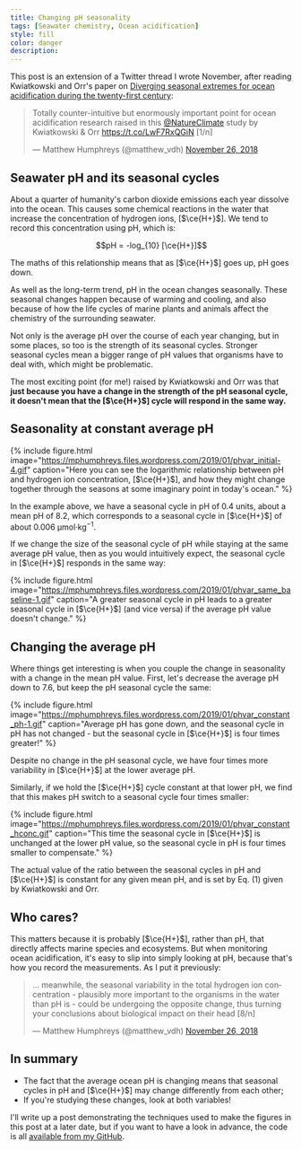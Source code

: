 ```yaml
---
title: Changing pH seasonality
tags: [Seawater chemistry, Ocean acidification]
style: fill
color: danger
description:
---
```


<script async src="https://platform.twitter.com/widgets.js" charset="utf-8"></script>

<script type="text/x-mathjax-config">
MathJax.Hub.Config({tex2jax: {inlineMath: [['$','$'], ['\\(','\\)']]}});
MathJax.Ajax.config.path["mhchem"] =
  "https://cdnjs.cloudflare.com/ajax/libs/mathjax-mhchem/3.3.2";
MathJax.Hub.Config({TeX: {extensions: ["[mhchem]/mhchem.js"]}});
</script><script src='https://cdnjs.cloudflare.com/ajax/libs/mathjax/2.7.5/MathJax.js?config=TeX-MML-AM_CHTML' async></script>

This post is an extension of a Twitter thread I wrote November, after reading Kwiatkowski and Orr's paper on [Diverging seasonal extremes for ocean acidification during the twenty-first century](https://www.nature.com/articles/s41558-017-0054-0):

<blockquote class="twitter-tweet"><p dir="ltr" lang="en">Totally counter-intuitive but enormously important point for ocean acidification research raised in this <a href="https://twitter.com/NatureClimate?ref_src=twsrc%5Etfw">@NatureClimate</a> study by Kwiatkowski &amp; Orr <a href="https://t.co/LwF7RxQGiN">https://t.co/LwF7RxQGiN</a> [1/n]</p>— Matthew Humphreys (@matthew_vdh) <a href="https://twitter.com/matthew_vdh/status/1067100603019653122?ref_src=twsrc%5Etfw">November 26, 2018</a></blockquote>

## Seawater pH and its seasonal cycles

About a quarter of humanity's carbon dioxide emissions each year dissolve into the ocean. This causes some chemical reactions in the water that increase the concentration of hydrogen ions, [$\ce{H+}$]. We tend to record this concentration using pH, which is:

$$pH = -log_{10} [\ce{H+}]$$

The maths of this relationship means that as [$\ce{H+}$] goes up, pH goes down.

As well as the long-term trend, pH in the ocean changes seasonally. These seasonal changes happen because of warming and cooling, and also because of how the life cycles of marine plants and animals affect the chemistry of the surrounding seawater.

Not only is the average pH over the course of each year changing, but in some places, so too is the strength of its seasonal cycles. Stronger seasonal cycles mean a bigger range of pH values that organisms have to deal with, which might be problematic.

The most exciting point (for me!) raised by Kwiatkowski and Orr was that **just because you have a change in the strength of the pH seasonal cycle, it doesn't mean that the [$\ce{H+}$] cycle will respond in the same way.**

## Seasonality at constant average pH

{% include figure.html image="https://mphumphreys.files.wordpress.com/2019/01/phvar_initial-4.gif" caption="Here you can see the logarithmic relationship between pH and hydrogen ion concentration, [$\ce{H+}$], and how they might change together through the seasons at some imaginary point in today's ocean." %}

In the example above, we have a seasonal cycle in pH of 0.4 units, about a mean pH of 8.2, which corresponds to a seasonal cycle in [$\ce{H+}$] of about 0.006 μmol·kg<sup>−1</sup>.

If we change the size of the seasonal cycle of pH while staying at the same average pH value, then as you would intuitively expect, the seasonal cycle in [$\ce{H+}$] responds in the same way:

{% include figure.html image="https://mphumphreys.files.wordpress.com/2019/01/phvar_same_baseline-1.gif" caption="A greater seasonal cycle in pH leads to a greater seasonal cycle in [$\ce{H+}$] (and vice versa) if the average pH value doesn't change." %}

## Changing the average pH

Where things get interesting is when you couple the change in seasonality with a change in the mean pH value. First, let's decrease the average pH down to 7.6, but keep the pH seasonal cycle the same:

{% include figure.html image="https://mphumphreys.files.wordpress.com/2019/01/phvar_constant_ph-1.gif" caption="Average pH has gone down, and the seasonal cycle in pH has not changed - but the seasonal cycle in [$\ce{H+}$] is four times greater!" %}

Despite no change in the pH seasonal cycle, we have four times more variability in [$\ce{H+}$] at the lower average pH.

Similarly, if we hold the [$\ce{H+}$] cycle constant at that lower pH, we find that this makes pH switch to a seasonal cycle four times smaller:

{% include figure.html image="https://mphumphreys.files.wordpress.com/2019/01/phvar_constant_hconc.gif" caption="This time the seasonal cycle in [$\ce{H+}$] is unchanged at the lower pH value, so the seasonal cycle in pH is four times smaller to compensate." %}

The actual value of the ratio between the seasonal cycles in pH and [$\ce{H+}$] is constant for any given mean pH, and is set by Eq. (1) given by Kwiatkowski and Orr.

## Who cares?

This matters because it is probably [$\ce{H+}$], rather than pH, that directly affects marine species and ecosystems. But when monitoring ocean acidification, it's easy to slip into simply looking at pH, because that's how you record the measurements. As I put it previously:

<blockquote class="twitter-tweet"><p dir="ltr" lang="en">... meanwhile, the seasonal variability in the total hydrogen ion concentration - plausibly more important to the organisms in the water than pH is - could be undergoing the opposite change, thus turning your conclusions about biological impact on their head [8/n]</p>— Matthew Humphreys (@matthew_vdh) <a href="https://twitter.com/matthew_vdh/status/1067100612704243712?ref_src=twsrc%5Etfw">November 26, 2018</a></blockquote>

## In summary

  * The fact that the average ocean pH is changing means that seasonal cycles in pH and [$\ce{H+}$] may change differently from each other;
  * If you're studying these changes, look at both variables!

I'll write up a post demonstrating the techniques used to make the figures in this post at a later date, but if you want to have a look in advance, the code is all [available from my GitHub](https://github.com/mvdh7/mvdh-xyz).
